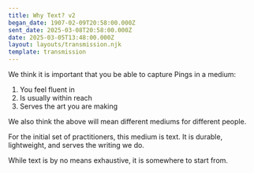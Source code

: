 ```yaml
---
title: Why Text? v2
began_date: 1907-02-09T20:58:00.000Z
sent_date: 2025-03-08T20:58:00.000Z
date: 2025-03-05T13:48:00.000Z
layout: layouts/transmission.njk
template: transmission
---
```

We think it is important that you be able to capture Pings in a medium:

1. You feel fluent in
2. Is usually within reach
3. Serves the art you are making

We also think the above will mean different mediums for different people.

For the initial set of practitioners, this medium is text. It is durable, lightweight, and serves the writing we do.

While text is by no means exhaustive, it is somewhere to start from.
